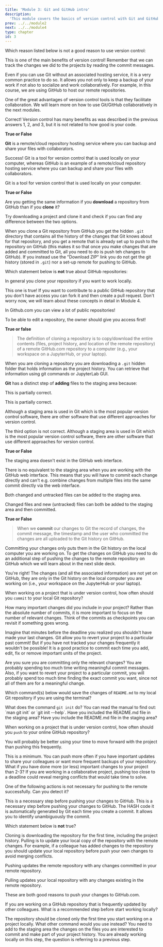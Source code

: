 ```yaml
---
title: 'Module 3: Git and GitHub intro'
description:
  'This module covers the basics of version control with Git and GitHub. ' 
prev: ../../module2 
next: ../../module4
type: chapter
id: 3
---
```


<exercise id="0" title="Module Learning Outcomes" type="slides,video">

<slides source="module3/module3_00" shot="0" start="0:002" end="3:40">
</slides>

</exercise>

<exercise id="1" title="What is version control, and why should you use it?" type="slides,video">

<slides source="module3/module3_01" shot="0" start="0:002" end="3:40">
</slides>

</exercise>

<exercise id='2' title="✍️ Practice: What is the difference between Git and GitHub?">

Which reason listed below is not a good reason to use version control:

<choice id='1'>
<opt text='Version control tools provide transparency on how a project evolved by tracking the history of documents, and who made what changes to those documents.'>

This is one of the main benefits of version control! Remember that we can track the changes we did to the projects by reading the commit messages.

</opt>

<opt text='Version control tools usually include a remote/cloud repository hosting service that can act as a backup of your local files (i.e., the files on your computer).'>

Even if you can use Git without an associated hosting service, it is a very common practice to do so. It allows you not only to keep a backup of your work if not also to socialize and work collaboratively. For example, in this course, we are using GitHub to host our remote repositories.

</opt>
<opt text='In practice, most data science projects involve collaboration on documents that contain code (e.g., Jupyter notebooks), and version control tools facilitate collaboration on such documents.'>

One of the great advantages of version control tools is that they facilitate collaboration. We will learn more on how to use Git/GitHub collaboratively in the next modules.

</opt>

<opt text='Version control tools check the accuracy of your code.' correct='true'>

Correct! Version control has many benefits as was described in the previous answers 1, 2, and 3, but it is not related to how good is your code. 

</opt>

</choice>

**True or False**

**Git** is a remote/cloud repository hosting service where you can backup and share your files with collaborators.

<choice id='2'>
<opt text='True'>

Success! Git is a tool for version control that is used locally on your computer, whereas GitHub is an example of a remote/cloud repository hosting service where you can backup and share your files with collaborators.

</opt>
<opt text='False' correct='true'>

Git is a tool for version control that is used locally on your computer.

</opt>
</choice>

**True or False**

Are you getting the same information if you **download** a repository from GitHub than if you **clone** it?

<choice id='3'>
<opt text='True'>

Try downloading a project and clone it and check if you can find any difference between the two options.

</opt>
<opt text='False' correct='true'>

When you clone a Git repository from GitHub you get the hidden `.git` directory that contains all the history of the changes that Git knows about for that repository, and you get a remote that is already set up to push to the repository on GitHub (this makes it so that once you make changes that are added and committed to Git, all you need to do is push teh changes to GitHub). If you instead use the "Download ZIP" link you do not get the git history (stored in `.git`) nor a set-up remote for pushing to GitHub.

</opt>
</choice>
</exercise>

<exercise id='3' title="Version control repositories"  type='slides, video'>
<slides source='module3/module3_02' shot='0' start='3:42' end='4:35'> </slides>
</exercise>

<exercise id='4' title='✍️ Practice: Cloning a GitHub repo'>

Which statement below is **not** true about GitHub repositories: 

<choice id='1'>
<opt text='Immediately after a repository is created on GitHub.com using the website, the repository exists only on GitHub.com and does not exist on your computer (i.e., you need to do something to get a copy of it on your computer).' >

In general you clone your repository if you want to work locally.

</opt>
<opt text='Only the creator of GitHub repository, and people the creator specify, can edit the files in the repository. This is true even when the repository is public.'>

This one is true! If you want to contribute to a public GitHub repository that you don't have access you can fork it and then create a pull request. Don't worry now, we will learn about these concepts in detail in Module 4.

</opt>
<opt text='If the repository is public, anyone on the web can view it.' >

In Github.com you can view a lot of public repositories!

</opt>
<opt text='If the repository is public, anyone on the web can edit it.' correct='true' >

To be able to edit a repository, the owner should give you access first!

</opt>
</choice>

**True or false**

> The definition of cloning a repository is to copy/download the entire contents (files, project history, and location of the remote repository) of a remote GitHub.com repository to a computer (e.g., your workspace on a JupyterHub, or your laptop).

<choice id='2'>
<opt text='True' correct='true'>
</opt>
<opt text='False'>

When you are cloning a repository you are downloading a <code>.git</code> hidden folder that holds information as the project history. You can retrieve that information using git commands or JupyterLab GUI.

</opt>
</choice>
</exercise>

<exercise id='5' title="The staging area"  type='slides, video'>
<slides source='module3/module3_03' shot='0' start='3:42' end='4:35'> </slides>
</exercise>

<exercise id='6' title='✍️ Practice: What can an empty area on your local computer be used for?'>

**Git** has a distinct step of **adding** files to the staging area because:

<choice id=1>
<opt text='Not all changes we make (i.e., files we create or edit) are ones that we want to push to our remote GitHub repository.'>

This is partially correct.

</opt>
<opt text='It allows us to edit multiple files at once, but associate particular commit messages with those modifications (so that the commit messages can more specifically reflect the changes that were made).'>

This is partially correct.

</opt>
<opt text='This is technically required of all version control software.'>

Although a staging area is used in Git which is the most popular version control software, there are other software that use different approaches for version control.

</opt>
<opt text='Both the first and the third options are correct.'>

The third option is not correct. Although a staging area is used in Git which is the most popular version control software, there are other software that use different approaches for version control.

</opt>
<opt text='Both the first and the second options are correct.' correct='true'>

</opt>
</choice>

**True or False**

The staging area doesn't exist in the GitHub web interface.

<choice id=2>
<opt text='True' correct='true'>
</opt>
<opt text='False'>

There is no equivalent to the staging area when you are working with the GitHub web interface. This means that you will have to commit each change directly and can't e.g. combine changes from multiple files into the same commit directly via the web interface.

</opt>
</choice>

Both changed and untracked files can be added to the staging area.

<choice id=3>
<opt text='True' correct='true'>
</opt>
<opt text='False'>

Changed files and new (untracked) files can both be added to the staging area and then committed.

</opt>
</choice>

</exercise>

<exercise id='7' title='Committing changes to a local repository' type='slides, video'>
<slides source='module3/module3_04' shot='0' start='3:42' end='4:35'> </slides>
</exercise>

<exercise id='8' title='✍️ Practice: A commit in a bottle'>

**True or False**

> When we **commit** our changes to Git the record of changes, the commit message, the timestamp and the user who committed the changes are all uploaded to the Git history on GitHub.

<choice id='1'>
<opt text='True'>

Committing your changes only puts them in the Git history on the local computer you are working on. To get the changes on GitHub you need to do an additional step of pushing the changes to the remote repository on GitHub which we will learn about in the next slide deck.

</opt>
<opt text='False' correct='true'>

You're right! The changes (and all the associated information) are not yet on GitHub, they are only in the Git history on the local computer you are working on (i.e., your workspace on the JupyterHub or your laptop).

</opt>
</choice>

When working on a project that is under version control, how often should you `commit` to your local Git repository?

<choice id='2'>
<opt text='After every new unit/addition/fix you add to the project' correct='true'>
</opt>
<opt text='2-3 times'>

How many important changes did you include in your project? Rather than the absolute number of commits, it is more important to focus on the number of relevant changes. Think of the commits as checkpoints you can revisit if something goes wrong.

</opt>
<opt text='Only once, shortly before the deadline'>

Imagine that minutes before the deadline you realized you shouldn't have made your last changes. Git allow you to revert your project to a particular past commit! But if you have not tracked your changes frequently it wouldn't be possible! It is a good practice to commit each time you add, edit, fix or remove important units of the project.

</opt>
<opt text='Obsessively, like every 5 minutes'>

Are you sure you are committing only the relevant changes? You are probably spending too much time writing meaningful commit messages. Also, if you want to revert your project to a particular commit, you will probably spend too much time finding the exact commit you want, since not all of them are for a meaningful change.

</opt>
</choice>

Which command(s) below would save the changes of `README.md` to my local Git repository if you are using the terminal? 

<choice id='3'>
<opt text='<code>git init README.md</code> and <code>git commit -m "Add authors and copyright"</code>' >
What does the command <code>git init</code> do? You can read the manual to find out: `man git init` or `git init --help`.
</opt>
<opt text='<code>git commit -m "Add authors and copyright"</code>'>
Have you included the README.md file in the staging area?
</opt>
<opt text='<code>git add README.md</code> and <code>git commit -m "Add authors and copyright"</code>'  correct='true'>
</opt>
<opt text='<code>git commit -m README.md "Add authors and copyright"</code>'>
Have you include the README.md file in the staging area?
</opt>
</choice>
</exercise>

<exercise id='9' title='PUSHing changes from a remote repository'  type='slides, video'>
<slides source='module3/module3_05' shot='0' start='3:42' end='4:35'> </slides>
</exercise>

<exercise id='10' title='✍️ Practice: Everything that goes up...'>

When working on a project that is under version control, how often should you `push` to your online GitHub repository?

<choice id=1>
<opt text='Obsessively, like every 5 minutes' >

You will probably be better using your time to move forward with the project than pushing this frequently. 

</opt>
<opt text='At least at the end of every session you work on the project' correct='true'>
This is a minimum. You can push more often if you have important updates to share your colleagues or want more frequent backups of your repository.
</opt>
<opt text='2-3 times'>
What if you have done more (or less) important changes to your project than 2-3?

</opt>
<opt text='Only once, shortly before the deadline'>
If you are working in a collaborative project, pushing too close to a deadline could reveal merging conflicts that would take time to solve.
</opt>
</choice>

One of the following actions is not necessary for pushing to the remote successfully. Can you detect it?

<choice id=2>
<opt text='Add files you want to record changes to the staging area' >
This is a necessary step before pushing your changes to GitHub.

</opt>
<opt text='Commit your changes to record them as part of your project history'>
This is a necessary step before pushing your changes to GitHub.
</opt>

<opt text='Add a hash to your commit to identify it easily'  correct='true'>
The HASH code it is automatically generated by Git each time you create a commit. It allows you to identify unambiguously the commit.

</opt>

</choice>
</exercise>

<exercise id='11' title='PULLing changes from a remote repository'  type='slides, video'>
<slides source='module3/module3_06' shot='0' start='3:42' end='4:35'> </slides>
</exercise>

<exercise id='12' title='✍️ Practice: ...has to come down (with changes)'>

Which statement below is **not** true?

<choice id=3>
<opt text='Cloning and pulling a GitHub repository are the exact same thing.' correct='true'>

Cloning is downloading the repository for the first time, including the project history. Pulling is to update your local copy of the repository with the remote changes. For example, if a colleague has added changes to the repository you should update your local repository before push your own changes to avoid merging conflicts.

</opt>
<opt text='Pushing with Git is the act of sending changes that were committed to Git to a remote repository, for example, on GitHub.com.'>

Pushing updates the remote repository with any changes committed in your remote repository.
</opt>
<opt text='Pulling with Git is the act of collecting changes that exists in a remote repository, for example, on GitHub.com, that do not yet exist on the local computer you are working on'>

Pulling updates your local repository with any changes existing in the remote repository.
</opt>
<opt text='You should push your work to GitHub anytime you want to share your work with others, or when you finish a work session and want to back up your work.'>

These are both good reasons to push your changes to GitHub.com.
</opt>
</choice>


If you are working on a GitHub repository that is frequently updated by other colleagues. What is a recommended step before start working locally?


<choice id=4>

<opt text='Clone the repository again to be updated with their changes'>
The repository should be cloned only the first time you start working on a project locally. What other command would you use instead?
</opt>
<opt text='Stage the files you are interested to work on'>
You need to add to the staging area the changes on the files you are interested to commit and make part of your project history. You are already working locally on this step, the question is referring to a previous step.
</opt>
<opt text='Pull the remote changes to your computer' correct='true'>
</opt>
</choice>
</exercise>

<exercise id="13" title="What did we just learned?" type="slides,video">

<slides source="module3/module3_end" shot="0" start="0:002" end="3:40">
</slides>

</exercise>
